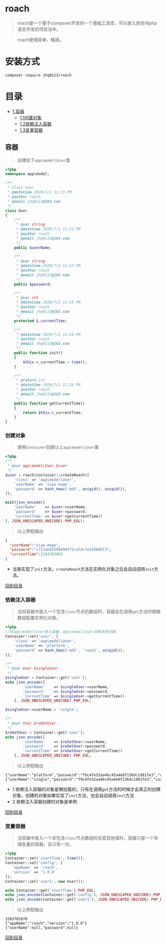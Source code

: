 # roach

> roach是一个基于composer开发的一个基础工具库，可以嵌入到任何php语言开发的项目当中。

> roach使用简单，精简。

# 安装方式

```bash
composer require jhq0113/roach
```

<!-- TOC -->
# 目录

- [1.容器](#容器) 
     - [1.1创建对象](#创建对象)
     - [1.2依赖注入容器](#依赖注入容器)
     - [1.3变量容器](#变量容器)
    
<!-- /TOC -->

## 容器

> 创建如下`app\model\User`类

```php
<?php
namespace app\model;

/**
 * Class User
 * @datetime 2020/7/2 11:23 PM
 * @author roach
 * @email jhq0113@163.com
 */
class User 
{
    /**
     * @var string
     * @datetime 2020/7/2 11:22 PM
     * @author roach
     * @email jhq0113@163.com
     */
    public $userName;

    /**
     * @var string
     * @datetime 2020/7/2 11:22 PM
     * @author roach
     * @email jhq0113@163.com
     */
    public $password;

    /**
     * @var int
     * @datetime 2020/7/2 11:24 PM
     * @author roach
     * @email jhq0113@163.com
     */
    protected $_currentTime;

    /**
     * @datetime 2020/7/2 11:24 PM
     * @author roach
     * @email jhq0113@163.com
     */
    public function init()
    {
        $this->_currentTime = time();
    }

    /**
     * @return int
     * @datetime 2020/7/2 11:24 PM
     * @author roach
     * @email jhq0113@163.com
     */
    public function getCurrentTime()
    {
        return $this->_currentTime;
    }
}

```

### 创建对象

> 使用`Container`创建以上`app\model\User`类

```php
<?php
/**
 * @var app\model\User $user
 */
$user = roach\Container::createRoach([
    'class' => 'app\model\User',
    'userName' => 'xiao mage',
    'password' => hash_hmac('md5', uniqid(), uniqid()),
]);

exit(json_encode([
    'userName'    => $user->userName,
    'password'    => $user->password,
    'currentTime' => $user->getCurrentTime()
], JSON_UNESCAPED_UNICODE).PHP_EOL);
```

> 以上例程输出

```json
{
  "userName":"xiao mage",
  "password":"c712ae92599499f72caf4cfe335085f3",
  "currentTime":1593703883
}
```

* 当类实现了`init`方法，`createRoach`方法在实例化对象之后会自动调用`init`方法。

[回到目录](#目录)

### 依赖注入容器

> 当向容器中放入一个包含`class`节点的数组时，容器会在调用`get`方法时根据数组配置实例化对象。

```php
<?php
//将app\model\User放入容器，app\model\User对象并未创建
Container::set('user', [
    'class' => 'app\model\User',
    'userName' => 'platform',
    'password' => hash_hmac('md5', 'roach', uniqid()),
]);

/**
 * @var User $singleUser
 */
$singleUser = Container::get('user');
echo json_encode([
        'userName'    => $singleUser->userName,
        'password'    => $singleUser->password,
        'currentTime' => $singleUser->getCurrentTime()
    ], JSON_UNESCAPED_UNICODE).PHP_EOL;

$singleUser->userName = 'single';

/**
 * @var User $reGetUser
 */
$reGetUser = Container::get('user');
echo json_encode([
        'userName'    => $reGetUser->userName,
        'password'    => $reGetUser->password,
        'currentTime' => $reGetUser->getCurrentTime()
    ], JSON_UNESCAPED_UNICODE).PHP_EOL;
```

> 以上例程输出

```text
{"userName":"platform","password":"f9c4fe32aa4bc45a4e0f136dc1d81fe3","currentTime":1593705480}
{"userName":"single","password":"f9c4fe32aa4bc45a4e0f136dc1d81fe3","currentTime":1593705480}
```

* 1.依赖注入容器的对象是懒加载的，只有在调用`get`方法的时候才会真正的创建对象，创建的对象如果实现了`init`方法，也会自动调用`init`方法
* 2.依赖注入容器创建的对象是单例

[回到目录](#目录)

### 变量容器

> 当容器中放入一个非包含`class`节点数组的任意其他值时，容器只是一个存储变量的容器，且只有一份。

```php
<?php
Container::set('startTime', time());
Container::set('config', [
   'appName' => 'roach',
   'version' => '1.0.0'
]);
Container::set('user1', new User());

echo Container::get('startTime').PHP_EOL;
echo json_encode(Container::get('config'), JSON_UNESCAPED_UNICODE).PHP_EOL;
echo json_encode(Container::get('user1'), JSON_UNESCAPED_UNICODE).PHP_EOL;
```

> 以上例程输出

```text
1593705970
{"appName":"roach","version":"1.0.0"}
{"userName":null,"password":null}
```

[回到目录](#目录)